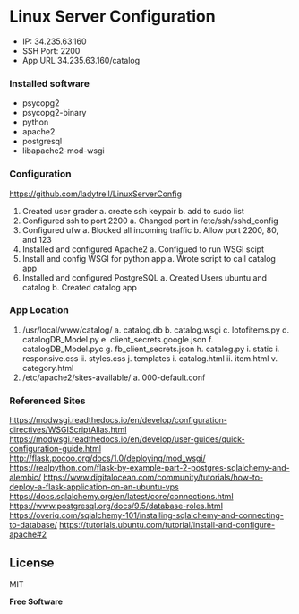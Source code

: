 # Linux Server Configuration

- IP:  	34.235.63.160
- SSH Port:  	2200
- App URL 34.235.63.160/catalog

### Installed software

- psycopg2
- psycopg2-binary
- python
- apache2
- postgresql
- libapache2-mod-wsgi


### Configuration

https://github.com/ladytrell/LinuxServerConfig

1. Created user grader
	a.	create ssh keypair
	b.	add to sudo list
2. Configured ssh to port 2200
	a. Changed port in /etc/ssh/sshd_config
3. Configured ufw
    a.	Blocked all incoming traffic
	b.  Allow port 2200, 80, and 123
4. Installed and configured Apache2
	a.	Configued to run WSGI scipt
5. Install and config WSGI for python app
	a.	Wrote script to call catalog app
6. Installed and configured PostgreSQL
	a.  Created Users ubuntu and catalog
	b.  Created catalog app


### App Location

1.	/usr/local/www/catalog/
	a.	catalog.db
	b.	catalog.wsgi
	c.	lotofitems.py
	d.	catalogDB_Model.py
	e.	client_secrets.google.json
	f.	catalogDB_Model.pyc
	g.	fb_client_secrets.json 
	h.	catalog.py
	i.	static
		i.	responsive.css
		ii.	styles.css
	j.	templates
		i.	catalog.html
		ii.	item.html
		v.	category.html
2.	/etc/apache2/sites-available/
	a.	000-default.conf



### Referenced Sites

https://modwsgi.readthedocs.io/en/develop/configuration-directives/WSGIScriptAlias.html
https://modwsgi.readthedocs.io/en/develop/user-guides/quick-configuration-guide.html
http://flask.pocoo.org/docs/1.0/deploying/mod_wsgi/
https://realpython.com/flask-by-example-part-2-postgres-sqlalchemy-and-alembic/
https://www.digitalocean.com/community/tutorials/how-to-deploy-a-flask-application-on-an-ubuntu-vps
https://docs.sqlalchemy.org/en/latest/core/connections.html
https://www.postgresql.org/docs/9.5/database-roles.html
https://overiq.com/sqlalchemy-101/installing-sqlalchemy-and-connecting-to-database/
https://tutorials.ubuntu.com/tutorial/install-and-configure-apache#2


License
----

MIT


**Free Software**
